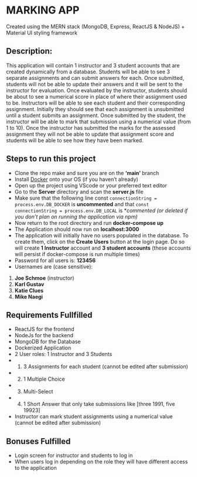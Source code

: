 # MARKING APP

Created using the MERN stack (MongoDB, Express, ReactJS & NodeJS) + Material UI styling framework

## Description:

This application will contain 1 instructor and 3 student accounts that are created dynamically from a database. 
Students will be able to see 3 separate assignments and can submit answers for each. Once submitted, students will not be able to update their answers and it will be sent to the instructor for evaluation. Once evaluated by the instructor, students should be about to see a numerical score in place of where their assignment used to be.
Instructors will be able to see each student and their corresponding assignment. Initially they should see that each assignment is unsubmitted until a student submits an assignment. Once submitted by the student, the instructor will be able to mark that submission using a numerical value (from 1 to 10). Once the instructor has submitted the marks for the assessed assignment they will not be able to update that assignment score and students will be able to see how they have been marked.

## Steps to run this project 
- Clone the repo make and sure you are on the **‘main’** branch
- Install [Docker](https://www.docker.com/) onto your OS (if you haven’t already)
- Open up the project using VScode or your preferred text editor
- Go to the **Server** directory and scan the **server.js** file
- Make sure that the following line const `connectionString = process.env.DB_DOCKER` is **uncommented** and that `const connectionString = process.env.DB_LOCAL` is **commented *(or deleted if you don’t plan on running the application via npm)**
- Now return to the root directory and run **docker-compose up**
- The Application should now run on **localhost:3000**
- The application will initially have no users populated in the database. To create them, click on the **Create Users** button at the login page. Do so will create **1 Instructor** account and **3 student accounts** (these accounts will persist if docker-compose is run multiple times)
- Password for all users is: **123456** 
- 	Usernames are (case sensitive):
1. **Joe Schmoe** (instructor)
2. **Karl Gustav**
3. **Katie Clues**
4. **Mike Naegi**

## Requirements Fullfilled
- ReactJS for the frontend
-	NodeJs for the backend
-	MongoDB for the Database
-	Dockerized Application
-	2 User roles: 1 Instructor and 3 Students
-	1. 3 Assignments for each student (cannot be edited after submission)
- 2. 1 Multiple Choice
- 3. Multi-Select
- 4. 1 Short Answer that only take submissions like [three 1991, five 19923]
- Instructor can mark student assignments using a numerical value (cannot be edited after submission)

## Bonuses Fulfilled
- Login screen for instructor and students to log in
- When users log in depending on the role they will have different access to the application
